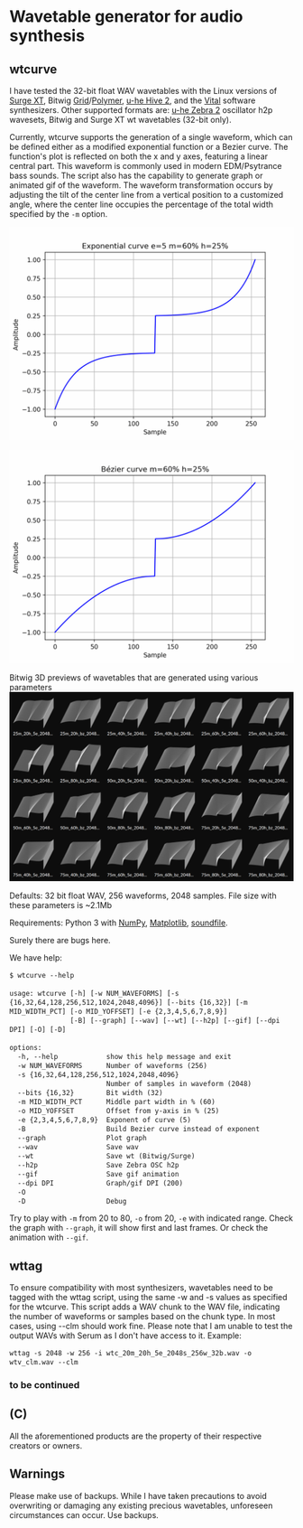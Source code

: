 # Wavetable generator for audio synthesis

## wtcurve

I have tested the 32-bit float WAV wavetables with the Linux versions of [Surge XT](https://surge-synthesizer.github.io/), Bitwig [Grid](https://www.bitwig.com/the-grid/)/[Polymer](https://www.bitwig.com/polymer/), [u-he Hive 2](https://u-he.com/products/hive/), and the [Vital](https://vital.audio/) software synthesizers. Other supported formats are: [u-he Zebra 2](https://u-he.com/products/zebra-legacy/) oscillator h2p wavesets, Bitwig and Surge XT wt wavetables (32-bit only).

Currently, wtcurve supports the generation of a single waveform, which can be defined either as a modified exponential function or a Bezier curve. The function's plot is reflected on both the x and y axes, featuring a linear central part. This waveform is commonly used in modern EDM/Psytrance bass sounds. The script also has the capability to generate graph or animated gif of the waveform. The waveform transformation occurs by adjusting the tilt of the center line from a vertical position to a customized angle, where the center line occupies the percentage of the total width specified by the `-m` option.

![Exponential waveforms](images/wtc_60m_25h_5e_anim.gif)

![Bézier waveforms](images/wtc_60m_25h_bz_anim.gif)

Bitwig 3D previews of wavetables that are generated using various parameters
![Bitwig previews](images/bitwig_previews.png)

Defaults: 32 bit float WAV, 256 waveforms, 2048 samples. File size with these parameters is ~2.1Mb

Requirements: Python 3 with [NumPy](https://numpy.org/install/), [Matplotlib](https://matplotlib.org), [soundfile](https://github.com/bastibe/python-soundfile).

Surely there are bugs here.

We have help:

```text
$ wtcurve --help

usage: wtcurve [-h] [-w NUM_WAVEFORMS] [-s {16,32,64,128,256,512,1024,2048,4096}] [--bits {16,32}] [-m MID_WIDTH_PCT] [-o MID_YOFFSET] [-e {2,3,4,5,6,7,8,9}]
               [-B] [--graph] [--wav] [--wt] [--h2p] [--gif] [--dpi DPI] [-O] [-D]

options:
  -h, --help            show this help message and exit
  -w NUM_WAVEFORMS      Number of waveforms (256)
  -s {16,32,64,128,256,512,1024,2048,4096}
                        Number of samples in waveform (2048)
  --bits {16,32}        Bit width (32)
  -m MID_WIDTH_PCT      Middle part width in % (60)
  -o MID_YOFFSET        Offset from y-axis in % (25)
  -e {2,3,4,5,6,7,8,9}  Exponent of curve (5)
  -B                    Build Bezier curve instead of exponent
  --graph               Plot graph
  --wav                 Save wav
  --wt                  Save wt (Bitwig/Surge)
  --h2p                 Save Zebra OSC h2p
  --gif                 Save gif animation
  --dpi DPI             Graph/gif DPI (200)
  -O
  -D                    Debug
```

Try to play with `-m` from 20 to 80, `-o` from 20, `-e` with indicated range. Check the graph with `--graph`, it will show first and last frames. Or check the animation with `--gif`.

## wttag

To ensure compatibility with most synthesizers, wavetables need to be tagged with the wttag script, using the same -w and -s values as specified for the wtcurve. This script adds a WAV chunk to the WAV file, indicating the number of waveforms or samples based on the chunk type. In most cases, using --clm should work fine. Please note that I am unable to test the output WAVs with Serum as I don't have access to it. Example:

```text
wttag -s 2048 -w 256 -i wtc_20m_20h_5e_2048s_256w_32b.wav -o wtv_clm.wav --clm
```

### to be continued

## (C)

All the aforementioned products are the property of their respective creators or owners.

## Warnings

Please make use of backups. While I have taken precautions to avoid overwriting or damaging any existing precious wavetables, unforeseen circumstances can occur. Use backups.
